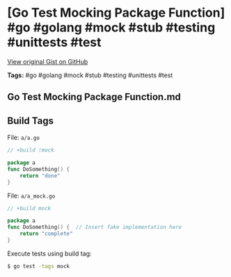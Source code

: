 # [Go Test Mocking Package Function] #go #golang #mock #stub #testing #unittests #test

[View original Gist on GitHub](https://gist.github.com/Integralist/09d8caa41656d8e8447c4c6d315cb99d)

**Tags:** #go #golang #mock #stub #testing #unittests #test

## Go Test Mocking Package Function.md

## Build Tags

File: `a/a.go`

```go
// +build !mock

package a
func DoSomething() {
    return "done"
}
```

File: `a/a_mock.go`

```go
// +build mock

package a
func DoSomething() {  // Insert fake implementation here
    return "complete"
}
```

Execute tests using build tag:

```bash
$ go test -tags mock
```


